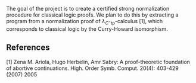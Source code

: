The goal of the project is to create a certified strong normalization procedure for classical logic proofs.
We plan to do this by extracting a program from a normalization proof of $\lambda_{C^-\mathrm{tp}}$-calculus [1], which corresponds to classical logic by the Curry-Howard isomorphism.

References
----------
[1] Zena M. Ariola, Hugo Herbelin, Amr Sabry: A proof-theoretic foundation of abortive continuations. High. Order Symb. Comput. 20(4): 403-429 (2007) 2005
